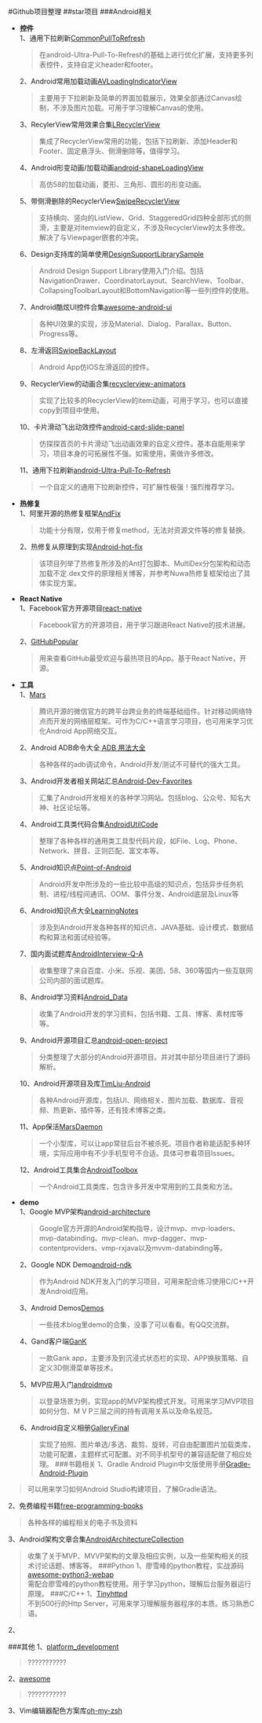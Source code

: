 #Github项目整理
##star项目
###Android相关
* **控件**  
	1、通用下拉刷新[CommonPullToRefresh](https://github.com/Chanven/CommonPullToRefresh)  
	>在android-Ultra-Pull-To-Refresh的基础上进行优化扩展，支持更多列表控件，支持自定义header和footer。  

	2、Android常用加载动画[AVLoadingIndicatorView](https://github.com/81813780/AVLoadingIndicatorView)  
	>主要用于下拉刷新及简单的界面加载展示，效果全部通过Canvas绘制，不涉及图片加载。可用于学习理解Canvas的使用。

	3、RecylerView常用效果合集[LRecyclerView](https://github.com/jdsjlzx/LRecyclerView)  
	>集成了RecyclerView常用的功能，包括下拉刷新、添加Header和Footer、固定悬浮头、侧滑删除等。值得学习。

	4、Android形变动画/加载动画[android-shapeLoadingView](https://github.com/zzz40500/android-shapeLoadingView)  
	>高仿58的加载动画，菱形、三角形、圆形的形变动画。

	5、带侧滑删除的RecyclerView[SwipeRecyclerView](https://github.com/yanzhenjie/SwipeRecyclerView)  
	>支持横向、竖向的ListView、Grid、StaggeredGrid四种全部形式的侧滑，主要是对itemview的自定义，不涉及RecyclerView的太多修改。解决了与Viewpager嵌套的冲突。

	6、Design支持库的简单使用[DesignSupportLibrarySample](https://github.com/WuXiaolong/DesignSupportLibrarySample)  
	>Android Design Support Library使用入门介绍。包括NavigationDrawer、CoordinatorLayout、SearchView、Toolbar、CollapsingToolbarLayout和BottomNavigation等一些列控件的使用。

	7、Android酷炫UI控件合集[awesome-android-ui](https://github.com/wasabeef/awesome-android-ui)  
	>各种UI效果的实现，涉及Material、Dialog、Parallax、Button、Progress等。

	8、左滑返回[SwipeBackLayout](https://github.com/ikew0ng/SwipeBackLayout)  
	>Android App仿IOS左滑返回的控件。

	9、RecyclerView的动画合集[recyclerview-animators](https://github.com/wasabeef/recyclerview-animators)  
	>实现了比较多的RecyclerView的item动画，可用于学习，也可以直接copy到项目中使用。

	10、卡片滑动飞出动效控件[android-card-slide-panel](https://github.com/xmuSistone/android-card-slide-panel)  
	>仿探探首页的卡片滑动飞出动画效果的自定义控件。基本自能用来学习，项目本身的可拓展性不强。如需使用，需做许多修改。

	11、通用下拉刷新[android-Ultra-Pull-To-Refresh](https://github.com/liaohuqiu/android-Ultra-Pull-To-Refresh)  
	>一个自定义的通用下拉刷新控件，可扩展性极强！强烈推荐学习。
* **热修复**  
	1、阿里开源的热修复框架[AndFix](https://github.com/alibaba/AndFix)  
	>功能十分有限，仅用于修复method，无法对资源文件等的修复替换。  
	
	2、热修复从原理到实现[Android-hot-fix](https://github.com/AlexSmille/Android-hot-fix)  
	>该项目列举了热修复所涉及的Ant打包脚本、MultiDex分包架构和动态加载不定.dex文件的原理相关博客，并参考Nuwa热修复框架给出了具体实现方案。
* **React Native**  
	1、Facebook官方开源项目[react-native](https://github.com/facebook/react-native)  
	>Facebook官方的开源项目，用于学习跟进React Native的技术进展。
  
	2、[GitHubPopular](https://github.com/crazycodeboy/GitHubPopular)  
	>用来查看GitHub最受欢迎与最热项目的App。基于React Native，开源。
* **工具**  
	1、[Mars](https://github.com/Tencent/mars#mars_cn)  
	>腾讯开源的微信官方的跨平台跨业务的终端基础组件。针对移动网络特点而开发的网络层框架。可作为C/C++语言学习项目，也可用来学习优化Android App网络交互。

	2、Android ADB命令大全[ ADB 用法大全](https://github.com/mzlogin/awesome-adb)  
	>各种各样的adb调试命令，Android开发/测试不可替代的强大工具。

	3、Android开发者相关网站汇总[Android-Dev-Favorites](https://github.com/ruijun/Android-Dev-Favorites)  
	>汇集了Android开发相关的各种学习网站。包括blog、公众号、知名大神、社区论坛等。

	4、Android工具类代码合集[AndroidUtilCode](https://github.com/Blankj/AndroidUtilCode)  
	>整理了各种各样的通用类工具型代码片段，如File、Log、Phone、Network、拼音、正则匹配、富文本等。

	5、Android知识点[Point-of-Android](https://github.com/FX-Max/Point-of-Android)  
	>Android开发中所涉及的一些比较中高级的知识点，包括异步任务机制、进程/线程间通讯、OOM、事件分发、Android底层及Linux等

	6、Android知识点大全[LearningNotes](https://github.com/GeniusVJR/LearningNotes)  
	>涉及到Android开发各种各样的知识点、JAVA基础、设计模式、数据结构和算法和面试经验等。


	7、国内面试题库[AndroidInterview-Q-A](https://github.com/JackyAndroid/AndroidInterview-Q-A/blob/master/README-CN.md)  
	>收集整理了来自百度、小米、乐视、美团、58、360等国内一些互联网公司内部的面试题库。

	8、Android学习资料[Android_Data](https://github.com/Freelander/Android_Data)  
	>收集了Android开发的学习资料，包括书籍、工具、博客、素材库等等。

	9、Android开源项目汇总[android-open-project](https://github.com/Trinea/android-open-project)  
	>分类整理了大部分的Android开源项目。并对其中部分项目进行了源码解析。

	10、Android开源项目及库[TimLiu-Android](https://github.com/Tim9Liu9/TimLiu-Android)  
	>各种Android开源库，包括UI、网络相关、图片加载、数据库、音视频、热更新、插件等，还有技术博客之类。

	11、App保活[MarsDaemon](https://github.com/Marswin/MarsDaemon)  
	>一个小型库，可以让app常驻后台不被杀死。项目作者称能适配多种环境，实际应用中有不少手机型号不合适。具体可参看项目Issues。

	12、Android工具集合[AndroidToolbox](https://github.com/xiaopansky/AndroidToolbox)  
	>一个Android工具类库，包含许多开发中常用到的工具类和方法。
* **demo**  
	1、Google MVP架构[android-architecture](https://github.com/googlesamples/android-architecture)  
	>Google官方开源的Android架构指导，设计mvp、mvp-loaders、mvp-databinding、mvp-clean、mvp-dagger、mvp-contentproviders、vmp-rxjava以及mvvm-databinding等。  
	
	2、Google NDK Demo[android-ndk](https://github.com/googlesamples/android-ndk)  
	>作为Android NDK开发入门的学习项目，可用来配合练习使用C/C++开发Android应用。

	3、Android Demos[Demos](https://github.com/mcxtzhang/Demos)  
	>一些技术blog里demo的合集，没事了可以看看。有QQ交流群。

	4、Gand客户端[GanK](https://github.com/dongjunkun/GanK)  
	>一款Gank app，主要涉及到沉浸式状态栏的实现、APP换肤策略、自定义3D侧滑菜单等技术。

	5、MVP应用入门[androidmvp](https://github.com/antoniolg/androidmvp)  
	>以登录场景为例，实现app的MVP架构模式开发。可用来学习MVP项目如何分包、M V P三层之间的持有调用关系以及命名规范。

	6、Android自定义相册[GalleryFinal](https://github.com/pengjianbo/GalleryFinal)  
	>实现了拍照、图片单选/多选、裁剪、旋转，可自由配置图片加载类库，功能可配置，主题样式可配置。对不同手机型号的兼容适配做了相应处理。
###书籍相关
1、Gradle Android Plugin中文版使用手册[Gradle-Android-Plugin](https://github.com/ChaosLeong/Gradle-Android-Plugin)  
>可以用来学习如何Android Studio构建项目，了解Gradle语法。

2、免费编程书籍[free-programming-books](https://github.com/vhf/free-programming-books)  
>各种各样的编程相关的电子书及资料

3、Android架构文章合集[AndroidArchitectureCollection](https://github.com/CameloeAnthony/AndroidArchitectureCollection)  
>收集了关于MVP、MVVP架构的文章及相应实例，以及一些架构相关的技术讨论话题、博客等。
###Python
1、廖雪峰的python教程，实战源码[awesome-python3-webap](https://github.com/michaelliao/awesome-python3-webapp)  
>需配合廖雪峰的python教程使用。用于学习python，理解后台服务器运行原理。
###C/C++
1、[Tinyhttpd](https://github.com/EZLippi/Tinyhttpd)  
>不到500行的Http Server，可用来学习理解服务器程序的本质。练习熟悉C语。

2、

###其他
1、[platform_development](https://github.com/android/platform_development)  
>???????????

2、[awesome](https://github.com/sindresorhus/awesome)  
>???????????

3、Vim编辑器配色方案库[oh-my-zsh](https://github.com/robbyrussell/oh-my-zsh)
